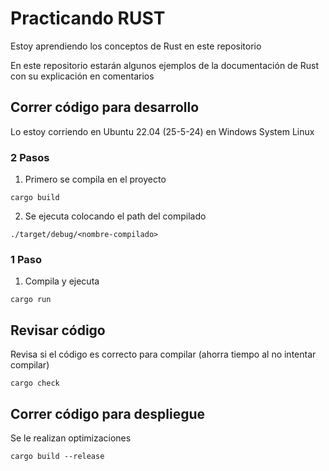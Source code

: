 # Practicando RUST
Estoy aprendiendo los conceptos de Rust en este repositorio 

En este repositorio estarán algunos ejemplos de la documentación de Rust con su explicación en comentarios

## Correr código para desarrollo
Lo estoy corriendo en Ubuntu 22.04 (25-5-24) en Windows System Linux
### 2 Pasos
1. Primero se compila en el proyecto
```shell
cargo build
```
2. Se ejecuta colocando el path del compilado
```shell
./target/debug/<nombre-compilado>
```
### 1 Paso
1. Compila y ejecuta
```shell
cargo run
```
## Revisar código
Revisa si el código es correcto para compilar (ahorra tiempo al no intentar compilar)
```shell
cargo check
```
## Correr código para despliegue
Se le realizan optimizaciones
```shell
cargo build --release
```